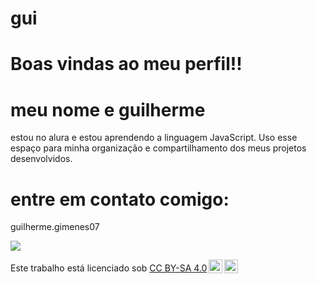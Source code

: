 # gui

# Boas vindas ao meu perfil!!

# meu nome e guilherme

 estou no alura e estou aprendendo a linguagem JavaScript.
 Uso esse espaço para minha organização e compartilhamento dos meus projetos desenvolvidos.

 # entre em contato comigo:

 guilherme.gimenes07

![](
https://i.giphy.com/media/v1.Y2lkPTc5MGI3NjExbmIyazNkeG9rOXhxcnVwMTU1Ym1kMnJ0ejVmcWp3aHBvdWxkem42aCZlcD12MV9pbnRlcm5hbF9naWZfYnlfaWQmY3Q9Zw/fZNQv37Zv51iU/giphy.gif)
<p xmlns:cc="http://creativecommons.org/ns#" >Este trabalho está licenciado sob <a href="https://creativecommons.org/licenses/by-sa/4.0/?ref=chooser-v1" target="_blank" rel="license noopener noreferrer" style="display:inline-block;">CC BY-SA 4.0<img style="height:22px!important;margin-left:3px;vertical-align:text-bottom;" src="https://mirrors.creativecommons.org/presskit/icons/cc.svg?ref=chooser-v1" alt=""><img style="height:22px!important;margin-left:3px;vertical-align:text-bottom;" src="https://mirrors.creativecommons.org/presskit/icons/by.svg?ref=chooser-v1" alt=""><img style="altura:22px!importante;margem-esquerda:3px;alinhamento-vertical:texto-inferior;" src="https://mirrors.creativecommons.org/presskit/icons/sa.svg?ref=chooser-v1" alt=""></a></p>
